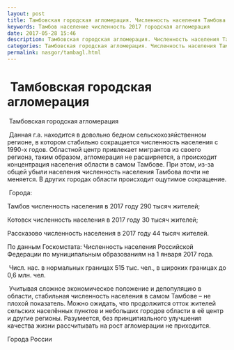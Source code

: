 ```yaml
---
layout: post
title: Тамбовская городская агломерация. Численность населения Тамбова
keywords: Тамбов население численность 2017 городская агломерация 
date: 2017-05-28 15:46
description: Тамбовская городская агломерация. Численность населения Тамбова 2017
categories: Тамбовская городская агломерация. Численность населения Тамбова 2017
permalink: nasgor/tambagl.html
---
```


#  Тамбовская городская агломерация



 Тамбовская городская агломерация



 Данная г.а. находится в довольно бедном сельскохозяйственном регионе, в котором стабильно сокращается численность населения с 1990-х годов.
Областной центр привлекает мигрантов из своего региона, таким образом, агломерация не расширяется, а происходит концентрация населения области в самом Тамбове. При этом, из-за общей убыли населения численность населения Тамбова почти не меняется. В других городах области происходит ощутимое сокращение.   




 Города:



Тамбов численность населения в 2017 году 290 тысяч жителей;


Котовск численность населения в 2017 году 30 тысяч жителей;


Рассказово численность населения в 2017 году 44 тысяч жителей.


По данным Госкомстата: Численность населения Российской Федерации по муниципальным образованиям на 1 января 2017 года.



 Числ. нас. в нормальных границах 515 тыс. чел., в широких границах до 0,6 млн. чел.


 Учитывая сложное экономическое положение и депопуляцию в области, стабильная численность населения в самом Тамбове – не плохой показатель. Можно ожидать, что продолжится отток жителей сельских населённых пунктов и небольших городов области в её центр и другие регионы. Разумеется, без принципиального улучшения качества жизни рассчитывать на рост агломерации не приходится. 




Города России

		
